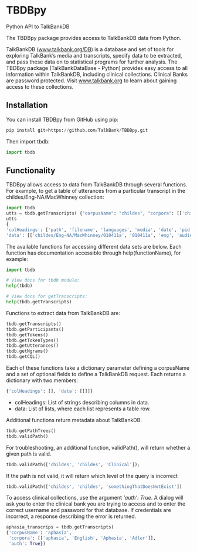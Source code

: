 
# TBDBpy
Python API to TalkBankDB

The TBDBpy package provides access to TalkBankDB data
from Python.

TalkBankDB (www.talkbank.org/DB) is a database and set of tools for
exploring TalkBank’s media and transcripts, specify data to be
extracted, and pass these data on to statistical programs for further
analysis. The TBDBpy package (TalkBankDataBase - Python) provides easy access
to all information within TalkBankDB, including clinical collections.
Clinical Banks are password protected. Visit www.talkbank.org to learn
about gaining access to these collections.

## Installation

You can install TBDBpy from GitHub using pip:
``` python
pip install git+https://github.com/TalkBank/TBDBpy.git
```
Then import tbdb:
``` python
import tbdb
```


## Functionality

TBDBpy allows access to data from TalkBankDB through several functions.
For example, to get a table of utterances from a particular transcript
in the childes/Eng-NA/MacWhinney collection:

``` python
import tbdb
utts = tbdb.getTranscripts( {"corpusName": "childes", "corpora": [['childes', 'Eng-NA', 'MacWhinney', '010411a']]} )
utts
{
'colHeadings': ['path', 'filename', 'languages', 'media', 'date', 'pid', 'designType', 'activityType', 'groupType'], 
'data': [['childes/Eng-NA/MacWhinney/010411a', '010411a', 'eng', 'audio', '1979-05-06', '11312/c-00016447-1', 'long', 'toyplay', 'TD']]}
```

The available functions for accessing different data sets are below. Each function has documentation
accessible through help(functionName), for example:

``` python
import tbdb

# View docs for tbdb module:
help(tbdb)

# View docs for getTranscripts:
help(tbdb.getTranscripts)
```

Functions to extract data from TalkBankDB are:
``` python
tbdb.getTranscripts()
tbdb.getParticipants()
tbdb.getTokens()
tbdb.getTokenTypes()
tbdb.getUtterances()
tbdb.getNgrams()
tbdb.getCQL()
```

Each of these functions take a dictionary parameter defining a corpusName and 
a set of optional fields to define a TalkBankDB request.  Each returns a dictionary with 
two members: 
``` python
{'colHeadings': [], 'data': [[]]}
```
* colHeadings: List of strings describing columns in data.
* data: List of lists, where each list represents a table row.

Additional functions return metadata about TalkBankDB:
```python
tbdb.getPathTrees()
tbdb.validPath()
```

For troubleshooting, an additional function, validPath(), will return
whether a given path is valid.

``` python
tbdb.validPath(['childes', 'childes', 'Clinical']);

```

If the path is not valid, it will return which level of the query is
incorrect

``` python
tbdb.validPath(['childes', 'childes', 'somethingThatDoesNotExist'])

```

To access clinical collections, use the argument *'auth': True*. A dialog
will ask you to enter the clinical bank you are trying to access and to
enter the correct username and password for that database.  If credentials
are incorrect, a response describing the error is returned.

``` python
aphasia_transcrips = tbdb.getTranscripts(
{'corpusName': 'aphasia', 
 'corpora': [['aphasia', 'English', 'Aphasia', 'Adler']], 
 'auth': True})
```
